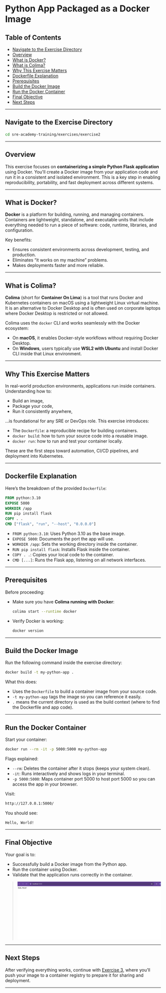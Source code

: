 # Python App Packaged as a Docker Image

## Table of Contents

- [Navigate to the Exercise Directory](#navigate-to-the-exercise-directory)
- [Overview](#overview)
- [What is Docker?](#what-is-docker)
- [What is Colima?](#what-is-colima)
- [Why This Exercise Matters](#why-this-exercise-matters)
- [Dockerfile Explanation](#dockerfile-explanation)
- [Prerequisites](#prerequisites)
- [Build the Docker Image](#build-the-docker-image)
- [Run the Docker Container](#run-the-docker-container)
- [Final Objective](#final-objective)
- [Next Steps](#next-steps)

---

## Navigate to the Exercise Directory

```bash
cd sre-academy-training/exercises/exercise2
````

---

## Overview

This exercise focuses on **containerizing a simple Python Flask application** using Docker. You'll create a Docker image from your application code and run it in a consistent and isolated environment. This is a key step in enabling reproducibility, portability, and fast deployment across different systems.

---

## What is Docker?

**Docker** is a platform for building, running, and managing containers. Containers are lightweight, standalone, and executable units that include everything needed to run a piece of software: code, runtime, libraries, and configuration.

Key benefits:

* Ensures consistent environments across development, testing, and production.
* Eliminates “it works on my machine” problems.
* Makes deployments faster and more reliable.

---

## What is Colima?

**Colima** (short for **Container On Lima**) is a tool that runs Docker and Kubernetes containers on macOS using a lightweight Linux virtual machine. It is an alternative to Docker Desktop and is often used on corporate laptops where Docker Desktop is restricted or not allowed.

Colima uses the `docker` CLI and works seamlessly with the Docker ecosystem:

* On **macOS**, it enables Docker-style workflows without requiring Docker Desktop.
* On **Windows**, users typically use **WSL2 with Ubuntu** and install Docker CLI inside that Linux environment.

---

## Why This Exercise Matters

In real-world production environments, applications run inside containers. Understanding how to:

* Build an image,
* Package your code,
* Run it consistently anywhere,

...is foundational for any SRE or DevOps role. This exercise introduces:

* The `Dockerfile`: a reproducible recipe for building containers.
* `docker build`: how to turn your source code into a reusable image.
* `docker run`: how to run and test your container locally.

These are the first steps toward automation, CI/CD pipelines, and deployment into Kubernetes.

---

## Dockerfile Explanation

Here’s the breakdown of the provided `Dockerfile`:

```Dockerfile
FROM python:3.10
EXPOSE 5000
WORKDIR /app
RUN pip install flask
COPY . .
CMD ["flask", "run", "--host", "0.0.0.0"]
```

* `FROM python:3.10`: Uses Python 3.10 as the base image.
* `EXPOSE 5000`: Documents the port the app will use.
* `WORKDIR /app`: Sets the working directory inside the container.
* `RUN pip install flask`: Installs Flask inside the container.
* `COPY . .`: Copies your local code to the container.
* `CMD [...]`: Runs the Flask app, listening on all network interfaces.

---

## Prerequisites

Before proceeding:

* Make sure you have **Colima running with Docker**:

  ```bash
  colima start --runtime docker
  ```

* Verify Docker is working:

  ```bash
  docker version
  ```

---

## Build the Docker Image

Run the following command inside the exercise directory:

```bash
docker build -t my-python-app .
```

What this does:

* Uses the `Dockerfile` to build a container image from your source code.
* `-t my-python-app` tags the image so you can reference it easily.
* `.` means the current directory is used as the build context (where to find the Dockerfile and app code).

---

## Run the Docker Container

Start your container:

```bash
docker run --rm -it -p 5000:5000 my-python-app
```

Flags explained:

* `--rm`: Deletes the container after it stops (keeps your system clean).
* `-it`: Runs interactively and shows logs in your terminal.
* `-p 5000:5000`: Maps container port 5000 to host port 5000 so you can access the app in your browser.

Visit:

```bash
http://127.0.0.1:5000/
```

You should see:

```
Hello, World!
```

---

## Final Objective

Your goal is to:

* Successfully build a Docker image from the Python app.
* Run the container using Docker.
* Validate that the application runs correctly in the container.

> ![app](app.png)

---

## Next Steps

After verifying everything works, continue with [Exercise 3](../exercise3/), where you’ll push your image to a container registry to prepare it for sharing and deployment.

---
